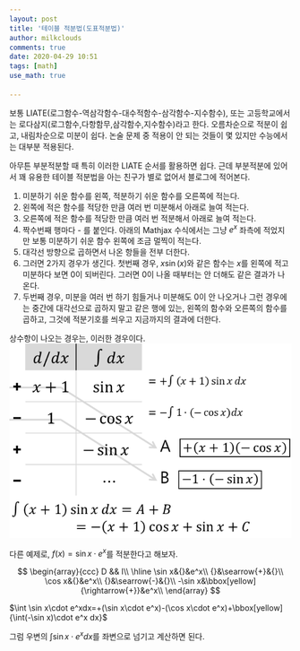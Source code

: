 ```yaml
---
layout: post
title: '테이블 적분법(도표적분법)'
author: milkclouds
comments: true
date: 2020-04-29 10:51
tags: [math]
use_math: true

---
```



보통 LIATE(로그함수-역삼각함수-대수적함수-삼각함수-지수함수), 또는 고등학교에서는 로다삼지(로그함수,다항함무,삼각함수,지수함수)라고 한다. 오름차순으로 적분이 쉽고, 내림차순으로 미분이 쉽다. 논술 문제 중 적용이 안 되는 것들이 몇 있지만 수능에서는 대부분 적용된다.  

아무튼 부분적분할 때 특히 이러한 LIATE 순서를 활용하면 쉽다. 근데 부분적분에 있어서 꽤 유용한 테이블 적분법을 아는 친구가 별로 없어서 블로그에 적어본다.

1. 미분하기 쉬운 함수를 왼쪽, 적분하기 쉬운 함수를 오른쪽에 적는다.
2. 왼쪽에 적은 함수를 적당한 만큼 여러 번 미분해서 아래로 늘여 적는다.
3. 오른쪽에 적은 함수를 적당한 만큼 여러 번 적분해서 아래로 늘여 적는다.
4. 짝수번째 행마다 - 를 붙인다. 아래의 Mathjax 수식에서는 그냥 $e^x$ 좌측에 적었지만 보통 미분하기 쉬운 함수 왼쪽에 조금 멀찍이 적는다.
5. 대각선 방향으로 곱하면서 나온 항들을 전부 더한다.
6. 그러면 2가지 경우가 생긴다. 첫번째 경우, $x\sin(x)$와 같은 함수는 $x$를 왼쪽에 적고 미분하다 보면 0이 되버린다. 그러면 0이 나올 때부터는 안 더해도 같은 결과가 나온다.
7. 두번째 경우, 미분을 여러 번 하기 힘들거나 미분해도 0이 안 나오거나 그런 경우에는 중간에 대각선으로 곱하지 말고 같은 행에 있는, 왼쪽의 함수와 오른쪽의 함수를 곱하고, 그것에 적분기호를 씌우고 지금까지의 결과에 더한다.


상수항이 나오는 경우는, 이러한 경우이다.  
![img](\files\math\부분적분.png)


다른 예제로, $f(x)=\sin x\cdot e^x$를 적분한다고 해보자.

$$
\begin{array}{ccc} D && I\\ 
\hline 
\sin x&{}&e^x\\ 
{}&\searrow{+}&{}\\ 
\cos x&{}&e^x\\ 
{}&\searrow{-}&{}\\ 
-\sin x&\bbox[yellow]{\rightarrow{+}}&e^x\\ 
\end{array}
$$

$\int \sin x\cdot e^xdx=+(\sin x\cdot e^x)-(\cos x\cdot e^x)+\bbox[yellow]{\int(-\sin x)\cdot e^x dx}$

그럼 우변의 $\int \sin x\cdot e^xdx$를 좌변으로 넘기고 계산하면 된다.